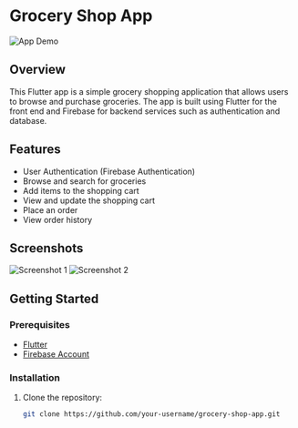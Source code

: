 # Grocery Shop App

![App Demo](https://github.com/riyasx7/grocery/assets/137524841/79a51842-ea3a-4ce7-b530-6c6d6781e24c)

## Overview

This Flutter app is a simple grocery shopping application that allows users to browse and purchase groceries. The app is built using Flutter for the front end and Firebase for backend services such as authentication and database.

## Features

- User Authentication (Firebase Authentication)
- Browse and search for groceries
- Add items to the shopping cart
- View and update the shopping cart
- Place an order
- View order history

## Screenshots

![Screenshot 1](https://github.com/riyasx7/grocery/assets/137524841/58c41483-f46b-4b32-a5f6-502e45769a1e)
![Screenshot 2](https://github.com/riyasx7/grocery/assets/137524841/9000b09b-421d-4331-bcd0-e6c2a8e290f9)

## Getting Started

### Prerequisites

- [Flutter](https://flutter.dev/docs/get-started/install)
- [Firebase Account](https://console.firebase.google.com/)

### Installation

1. Clone the repository:

   ```bash
   git clone https://github.com/your-username/grocery-shop-app.git
